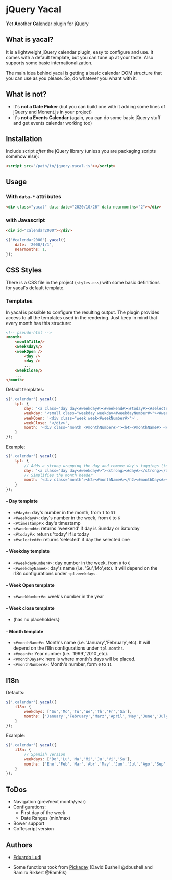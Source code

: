 # jQuery Yacal
**Y**et **A**nother **Cal**endar plugin for jQuery

## What is yacal?
It is a lightweight jQuery calendar plugin, easy to configure and use. 
It comes with a default template, but you can tune up at your taste. 
Also supports some basic internationalization. 

The main idea behind yacal is getting a basic calendar DOM structure that you can use as you please. So, do whatever you whant with it. 

## What is not?
* It's **not a Date Picker** (but you can build one with it adding some lines of jQuery and Monent.js in your project)
* It's **not a Events Calendar** (again, you can do some basic jQuery stuff and get events calendar working too)

## Installation

Include script *after* the jQuery library (unless you are packaging scripts somehow else):

```html
<script src="/path/to/jquery.yacal.js"></script>
```

## Usage

### With `data-*` attributes

```html
<div class="yacal" data-date="2020/10/26" data-nearmonths="2"></div>
```

### with Javascript

```html
<div id="calendar2000"></div>
```

```javascript
$('#calendar2000').yacal({
	date: '2000/1/1',
	nearmonths: 1,
});
```

## CSS Styles

There is a CSS file in the project (`styles.css`) with some basic definitions for yacal's default template.

### Templates

In yacal is possible to configure the resulting output. The plugin provides access to all the templates used in the rendering. Just keep in mind that every month has this structure:

```html
<!-- pseudo-html -->
<month>
	<monthTitle/>
	<weeksdays/>
	<weekOpen />
		<day /> 
		<day /> 
		...
	<weekClose/>
	...
</month>
``` 

Default templates:

```javascript
$('.calendar').yacal({
	tpl: { 
		day: '<a class="day day<#weekday#><#weekend#><#today#><#selected#>" href="#<#timestamp#>"><#day#></a>',
		weekday: '<small class="weekday weekday<#weekdayNumber#>"><#weekdayName#></small>',
		weekOpen: '<div class="week week<#weekNumber#>">',
		weekClose: '</div>',
		month: '<div class="month <#monthNumber#>"><h4><#monthName#> <#year#></h4><#monthDays#></div>',
	}
});
```

Example:

```javascript
$('.calendar').yacal({
	tpl: { 
		// Adds a strong wrapping the day and remove day's taggings (today, selected, etc)
		day: '<a class="day day<#weekday#>"><strong><#day#></strong></a>',
		// Simplifies the month header
		month: '<div class="month"><h2><#monthName#></h2><#monthDays#></div>',
	}
});
```

#### - Day template

- `<#day#>`: day's number in the month, from `1` to `31`
- `<#weekday#>`: day's number in the week, from `0` to `6`
- `<#timestamp#>`: day's timestamp 
- `<#weekend#>`: returns 'weekend' if day is Sunday or Saturday
- `<#today#>`: returns 'today' if is today 
- `<#selected#>`: returns 'selected' if day the selected one

#### - Weekday template

- `<#weekdayNumber#>`: day number in the week, from `0` to `6`
- `<#weekdayName#>`: day's name (i.e. 'Su','Mo',etc). It will depend on the i18n configurations under `tpl.weekdays`.

#### - Week Open template

- `<#weekNumber#>`: week's number in the year

#### - Week close template

- (has no placeholders}

#### - Month template

- `<#monthName#>`: Month's name (i.e. 'January','February',etc). It will depend on the i18n configurations under `tpl.months`.
- `<#year#>`: Year number (i.e. '1999','2010',etc).
- `<#monthDays#>`: here is where month's days will be placed.
- `<#monthNumber#>`: Month's number, form `0` to `11`

## I18n

Defaults:

```javascript
$('.calendar').yacal({
	i18n: {
		weekdays: ['Su','Mo','Tu','We','Th','Fr','Sa'],
		months: ['January','February','Marz','April','May','June','July','August','September','October','November','December'],
	}
});
```

Example:

```javascript
$('.calendar').yacal({
	i18n: {
		// Spanish version
		weekdays: ['Do','Lu','Ma','Mi','Ju','Vi','Sa'],
		months: ['Ene','Feb','Mar','Abr','May','Jun','Jul','Ago','Sep','Oct','Nov','Dic'],
	}
});
```

## ToDos

* Navigation (prev/next month/year)
* Configurations: 
	* First day of the week
	* Date Ranges (min/max)
* Bower support
* Coffescript version

## Authors

- [Eduardo Ludi](http://github.com/eduludi)

- Some functions took from [Pickaday](https://github.com/dbushell/Pikaday)
(David Bushell @dbushell and Ramiro Rikkert @RamRik)
